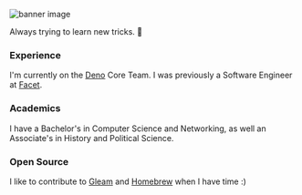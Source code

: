 ![banner image](/media/BANNER.webp)

Always trying to learn new tricks. 🐶

### Experience

I'm currently on the [Deno] Core Team. I was previously a Software Engineer at [Facet].

### Academics

I have a Bachelor's in Computer Science and Networking, as well an Associate's in History
and Political Science.

### Open Source

I like to contribute to [Gleam] and [Homebrew] when I have time :)

<!-- -   [containers/podman](https://github.com/containers/podman) -->
<!-- -   [ImageMagick/ImageMagick](https://github.com/ImageMagick/ImageMagick) -->
<!-- -   [SerenityOS/serenity](https://github.com/SerenityOS/serenity) -->

[deno]: https://github.com/denoland "Deno"
[facet]: https://facet.ai "Facet"
[gleam]: https://github.com/gleam-lang/gleam "Gleam"
[homebrew]: https://github.com/Homebrew/homebrew-core "Homebrew"
